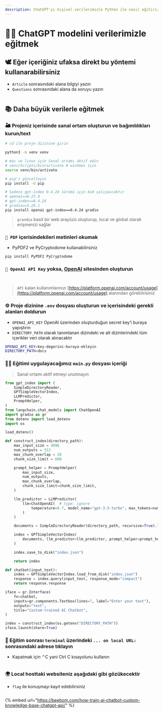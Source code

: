 ```yaml
---
description: ChatGPT'yi kişisel verilerimizle Python ile nasıl eğitiriz ona bakalım
---
```


# 👨🏫 ChatGPT modelini verilerimizle eğitmek

## 🕊️ Eğer içeriğiniz ufaksa direkt bu yöntemi kullanarabilirsiniz

* `Article` sonrasındaki alana bilgiyi yazın
* `Questions` sonrasındaki alana da soruyu yazın

<figure><img src="../.gitbook/assets/image (17).png" alt=""><figcaption></figcaption></figure>

## 📚 Daha büyük verilerle eğitmek

### 🏜️ Projeniz içerisinde sanal ortam oluşturun ve bağımlılıkları kurun/text

```bash
# cd ile proje dizinine girin

python3 -m venv venv

# mac ve linux için Sanal ortamı aktif edin
# venv/Scripts/bin/activate # windows için
source venv/bin/activate

# pip'i güncelleyin
pip install -U pip

# Sadece gpt-index 0.4.24 sürümü için kod çalışascaktır
# openai==0.27.4
# gpt-index==0.4.24
# gradio==3.24.1
pip install openai gpt-index==0.4.24 gradio
```

> `grandio` basit bir web arayüzü oluşturup, local ve global olarak erişmenizi sağlar

### `📑 PDF` içerisindekileri metinleri okumak

* PyPDF2 ve PyCryptodome kullanabilirsiniz

```bash
pip install PyPDF2 PyCryptodome
```

### `🔑 OpenAI API Key` yoksa, [OpenAI](https://platform.openai.com/signup) sitesinden oluşturun

<figure><img src="../.gitbook/assets/image (32).png" alt=""><figcaption></figcaption></figure>

<figure><img src="../.gitbook/assets/image (1) (1).png" alt=""><figcaption></figcaption></figure>

> `API` kalan kullanımlarınızı [https://platform.openai.com/account/usage](https://platform.openai.com/account/usage) alanından görebilrisiniz

### ⚙️ Proje dizinine `.env` dosyası oluşturun ve içerisindeki gerekli alanları doldurun

* `OPENAI_API_KEY` OpenAI üzerinden oluşturduğun secret key’i buraya yapıştırın
* `DIRECTORY_PATH` olarak tanımlanan dizindeki ve alt dizinlerindeki tüm içerikler veri olarak alınacaktır

```bash
OPENAI_API_KEY=key-degerini-buraya-ekleyin
DIRECTORY_PATH=docs
```

### 👨‍💻 Eğitimi uygulayacağımız `main.py` dosyası içeriği

> Sanal ortamı aktif etmeyi unutmayın

```python
from gpt_index import (
    SimpleDirectoryReader,
    GPTSimpleVectorIndex,
    LLMPredictor,
    PromptHelper,
)
from langchain.chat_models import ChatOpenAI
import gradio as gr
from dotenv import load_dotenv
import os

load_dotenv()

def construct_index(directory_path):
    max_input_size = 4096
    num_outputs = 512
    max_chunk_overlap = 20
    chunk_size_limit = 600

    prompt_helper = PromptHelper(
        max_input_size,
        num_outputs,
        max_chunk_overlap,
        chunk_size_limit=chunk_size_limit,
    )

    llm_predictor = LLMPredictor(
        llm=ChatOpenAI(  # type: ignore
            temperature=0.7, model_name="gpt-3.5-turbo", max_tokens=num_outputs
        )
    )

    documents = SimpleDirectoryReader(directory_path, recursive=True).load_data()

    index = GPTSimpleVectorIndex(
        documents, llm_predictor=llm_predictor, prompt_helper=prompt_helper
    )

    index.save_to_disk("index.json")

    return index

def chatbot(input_text):
    index = GPTSimpleVectorIndex.load_from_disk("index.json")
    response = index.query(input_text, response_mode="compact")
    return response.response

iface = gr.Interface(
    fn=chatbot,
    inputs=gr.components.Textbox(lines=7, label="Enter your text"),
    outputs="text",
    title="Custom-trained AI Chatbot",
)

index = construct_index(os.getenv("DIRECTORY_PATH"))
iface.launch(share=True)
```

### 🖤 Eğitim sonrası `terminal` üzerindeki `... on local URL:` sonrasındaki adrese tıklayın

* Kapatmak için ⌃C yani Ctrl C kısayolunu kullanın

<figure><img src="../.gitbook/assets/image (25) (1).png" alt=""><figcaption></figcaption></figure>

### 🌍 Local hosttaki websiteniz aşağıdaki gibi gözükecektir

* `flag` ile konuşmayı kayıt edebilirsiniz

<figure><img src="../.gitbook/assets/image (31).png" alt=""><figcaption></figcaption></figure>

{% embed url="https://beebom.com/how-train-ai-chatbot-custom-knowledge-base-chatgpt-api/" %}
